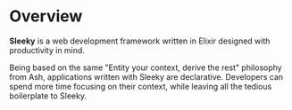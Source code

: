 # Overview

**Sleeky** is a web development framework written in Elixir designed with productivity in mind.

Being based on the same "Entity your context, derive the rest" philosophy from Ash, applications written with Sleeky are
declarative. Developers can spend more time focusing on their context, while leaving all the tedious boilerplate to Sleeky.

